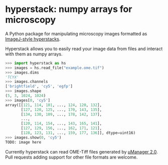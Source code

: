 # hyperstack: numpy arrays for microscopy
A Python package for manipulating microscopy images formatted as
[ImageJ-style hyperstacks](https://imagej.nih.gov/ij/docs/guide/146-8.html).

Hyperstack allows you to easily read your image data from files and interact
with them as numpy arrays.
```python
>>> import hyperstack as hs
>>> images = hs.read_file("example.ome.tif")
>>> images.dims
'TCYX'
>>> images.channels
['brightfield', 'cy5', 'egfp']
>>> images.shape
(5, 3, 1024, 1024)
>>> images[0, 'cy5']
array([[121, 114, 101, ..., 124, 120, 132],
       [127, 120, 125, ..., 170, 143, 135],
       [134, 130, 109, ..., 178, 142, 137],
       ...,
       [120, 114, 154, ..., 143, 165, 141],
       [127, 129, 156, ..., 162, 171, 121],
       [128, 123, 131, ..., 159, 177, 136]], dtype=uint16)
>>> images.show(0, 'cy5')
TODO: image here
```

Currently hyperstack can read OME-Tiff files generated by
[μManager 2.0](https://micro-manager.org/Micro-Manager_File_Formats).
Pull requests adding support for other file formats are welcome.
